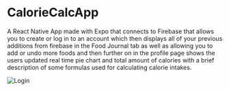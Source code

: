 # CalorieCalcApp
A React Native App made with Expo that connects to Firebase that allows you to create or log in to an account which then displays all of your previous additions from firebase in the Food Journal tab as well as allowing you to add or undo more foods and then further on in the profile page shows the users updated real time pie chart and total amount of calories with a brief description of some formulas used for calculating calorie intakes.

![Login](https://github.com/Nathan-Dykema/CalorieCalcApp/assets/98783224/72dc3f82-365b-43c1-9b01-6fb4deff6674)
